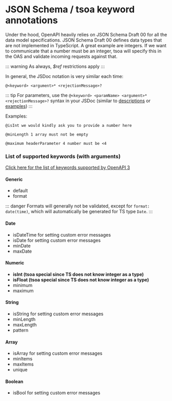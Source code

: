 # JSON Schema / tsoa keyword annotations

Under the hood, OpenAPI heavily relies on JSON Schema Draft 00 for all the data model specifications.
JSON Schema Draft 00 defines data types that are not implemented in TypeScript.
A great example are integers.
If we want to communicate that a number must be an integer,
tsoa will specify this in the OAS and validate incoming requests against that.

::: warning
As always, _\$ref_ restrictions apply
:::

In general, the JSDoc notation is very similar each time:

```
@<keyword> <argument>* <rejectionMessage>?
```

::: tip
For parameters, use the `@<keyword> <paramName> <argument>* <rejectionMessage>?` syntax in your JSDoc (similar to [descriptions](#parameter-descriptions) or [examples](#parameter-examples))
:::

Examples:

`@isInt we would kindly ask you to provide a number here`

`@minLength 1 array must not be empty`

`@maximum headerParameter 4 number must be <4`

### List of supported keywords (with arguments)

[Click here for the list of keywords supported by OpenAPI 3](https://github.com/OAI/OpenAPI-Specification/blob/master/versions/3.0.3.md#properties)

#### Generic

- default
- format

::: danger
Formats will generally not be validated, except for `format: date(time)`, which will automatically be generated for TS type `Date`.
:::

#### Date

- isDateTime for setting custom error messages
- isDate for setting custom error messages
- minDate
- maxDate

#### Numeric

- **isInt (tsoa special since TS does not know integer as a type)**
- **isFloat (tsoa special since TS does not know integer as a type)**
- minimum
- maximum

#### String

- isString for setting custom error messages
- minLength
- maxLength
- pattern

#### Array

- isArray for setting custom error messages
- minItems
- maxItems
- unique

#### Boolean

- isBool for setting custom error messages
